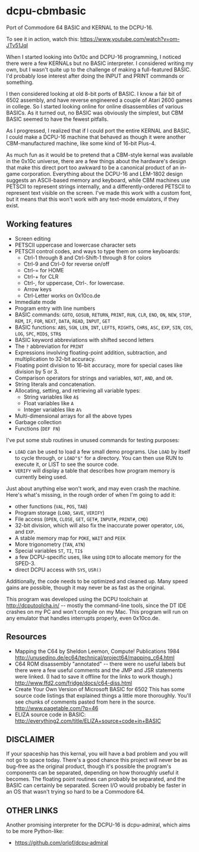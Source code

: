 dcpu-cbmbasic
=============

Port of Commodore 64 BASIC and KERNAL to the DCPU-16.

To see it in action, watch this: https://www.youtube.com/watch?v=om-JTv51JqI

When I started looking into 0x10c and DCPU-16 programming, I noticed
there were a few KERNALs but no BASIC interpreter.  I considered
writing my own, but I wasn't quite up to the challenge of making a
full-featured BASIC.  I'd probably lose interest after doing the
INPUT and PRINT commands or something.

I then considered looking at old 8-bit ports of BASIC.  I know a
fair bit of 6502 assembly, and have reverse engineered a couple of
Atari 2600 games in college.  So I started looking online for online
disassemblies of various BASICs.  As it turned out, no BASIC was
obviously the simplest, but CBM BASIC seemed to have the fewest
pitfalls.

As I progressed, I realized that if I could port the entire KERNAL
and BASIC, I could make a DCPU-16 machine that behaved as though
it were another CBM-manufactured machine, like some kind of 16-bit
Plus-4.

As much fun as it would be to pretend that a CBM-style kernal was
available in the 0x10c universe, there are a few things about the
hardware's design that make this direct port too awkward to be a
canonical product of an in-game corporation.  Everything about the
DCPU-16 and LEM-1802 design suggests an ASCII-based memory and
keyboard, while CBM machines use PETSCII to represent strings
internally, and a differently-ordered PETSCII to represent text
visible on the screen.  I've made this work with a custom font,
but it means that this won't work with any text-mode emulators,
if they exist.  

Working features
----------------

* Screen editing
* PETSCII uppercase and lowercase character sets
* PETSCII control codes, and ways to type them on some keyboards:
   * Ctrl-1 through 8 and Ctrl-Shift-1 through 8 for colors
   * Ctrl-9 and Ctrl-0 for reverse on/off
   * Ctrl-= for HOME
   * Ctrl-+ for CLR
   * Ctrl-, for uppercase, Ctrl-. for lowercase.
   * Arrow keys
   * Ctrl-Letter works on 0x10co.de
* Immediate mode
* Program entry with line numbers
* BASIC commands: `GOTO`, `GOSUB`, `RETURN`, `PRINT`, `RUN`, `CLR`, `END`, `ON`, `NEW`,
                  `STOP`, `REM`, `IF`, `FOR`, `NEXT`, `DATA`, `READ`, `INPUT`, `GET`
* BASIC functions: `ABS`, `SGN`, `LEN`, `INT`, `LEFT$`, `RIGHT$`, `CHR$`, `ASC`, `EXP`,
                   `SIN`, `COS`, `LOG`, `SPC`, `MID$`, `STR$`
* BASIC keyword abbreviations with shifted second letters
* The `?` abbreviation for `PRINT`
* Expressions involving floating-point addition, subtraction,
  and multiplication to 32-bit accuracy.
* Floating point division to 16-bit accuracy, more for special
  cases like division by 5 or 3.
* Comparison operators for strings and variables, `NOT`, `AND`, and `OR`.
* String literals and concatenation.
* Allocating, setting, and retrieving all variable types:
  * String variables like `A$`
  * Float variables like `A`
  * Integer variables like `A%`
* Multi-dimensional arrays for all the above types
* Garbage collection
* Functions (`DEF FN`)

I've put some stub routines in unused commands for testing purposes:
* `LOAD` can be used to load a few small demo programs.  Use `LOAD`
  by itself to cycle through, or `LOAD"$"` for a directory.
  You can then use RUN to execute it, or LIST to see the source code.
* `VERIFY` will display a table that describes how program memory
  is currently being used.

Just about anything else won't work, and may even crash the machine.
Here's what's missing, in the rough order of when I'm going to add it:
* other functions (`VAL`, `POS`, `TAB`)
* Program storage (`LOAD`, `SAVE`, `VERIFY`)
* File access (`OPEN`, `CLOSE`, `GET`, `GET#`, `INPUT#`, `PRINT#`, `CMD`)
* 32-bit division, which will also fix the inaccurate power operator, `LOG`, and `EXP`.
* A stable memory map for `POKE`, `WAIT` and `PEEK` 
* More trigonometry (`TAN`, `ATN`)
* Special variables `ST`, `TI`, `TI$`
* a few DCPU-specific uses, like using `DIM` to allocate memory
  for the SPED-3.
* direct DCPU access with `SYS`, `USR()`

Additionally, the code needs to be optimized and cleaned up.
Many speed gains are possible, though it may never be as fast
as the original.  

This program was developed using the DCPU toolchain at
http://dcputoolcha.in/ -- mostly the command-line tools,
since the DT IDE crashes on my PC and won't compile on my Mac.
This program will run on any emulator that handles interrupts
properly, even 0x10co.de.

Resources
---------

* Mapping the C64 by Sheldon Leemon, Compute! Publications 1984
   <http://unusedino.de/ec64/technical/project64/mapping_c64.html>
* C64 ROM disassembly "annotated" -- there were no useful labels
  but there were a few useful comments and the JMP and JSR statements
  were linked.  (I had to save it offline for the links to work though.)
  <http://www.ffd2.com/fridge/docs/c64-diss.html>
* Create Your Own Version of Microsoft BASIC for 6502
  This has some source code listings that explained things a little
  more thoroughly.  You'll see chunks of comments pasted from here
  in the source.
  <http://www.pagetable.com/?p=46>
* ELIZA source code in BASIC:
  <http://everything2.com/title/ELIZA+source+code+in+BASIC>

DISCLAIMER
----------

If your spaceship has this kernal, you will have a bad problem and
you will not go to space today.  There's a good chance this project
will never be as bug-free as the original product, though it's
possible the program's components can be separated, depending on
how thoroughly useful it becomes.  The floating point routines can
probably be separated, and the BASIC can certainly be separated.
Screen I/O would probably be faster in an OS that wasn't trying
so hard to be a Commodore 64.

OTHER LINKS
-----------

Another promising interpreter for the DCPU-16 is dcpu-admiral,
which aims to be more Python-like:
* <https://github.com/orlof/dcpu-admiral>


